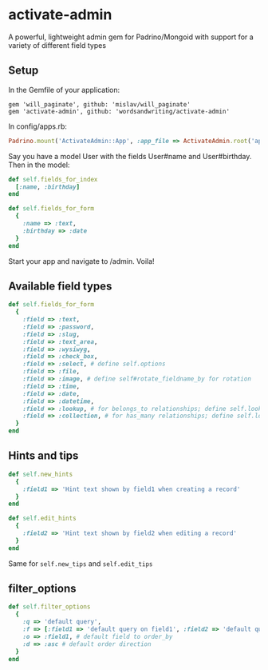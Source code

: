 activate-admin
=================

A powerful, lightweight admin gem for Padrino/Mongoid with support for a variety of different field types

Setup
---

In the Gemfile of your application:
```
gem 'will_paginate', github: 'mislav/will_paginate'
gem 'activate-admin', github: 'wordsandwriting/activate-admin'
```

In config/apps.rb:
``` ruby
Padrino.mount('ActivateAdmin::App', :app_file => ActivateAdmin.root('app/app.rb')).to('/admin')
```

Say you have a model User with the fields User#name and User#birthday. Then in the model:
``` ruby
def self.fields_for_index
  [:name, :birthday]
end

def self.fields_for_form
  {
    :name => :text,
    :birthday => :date
  }
end
```

Start your app and navigate to /admin. Voila!

Available field types
-----
``` ruby
def self.fields_for_form
  {
    :field => :text,
    :field => :password,
    :field => :slug,
    :field => :text_area,
    :field => :wysiwyg, 
    :field => :check_box,
    :field => :select, # define self.options
    :field => :file,
    :field => :image, # define self#rotate_fieldname_by for rotation  
    :field => :time,
    :field => :date,
    :field => :datetime,
    :field => :lookup, # for belongs_to relationships; define self.lookup on associated model
    :field => :collection, # for has_many relationships; define self.lookup on associated model
  }
end
```

Hints and tips
-----

``` ruby
def self.new_hints
  {
    :field1 => 'Hint text shown by field1 when creating a record'      
  }
end 

def self.edit_hints
  {
    :field2 => 'Hint text shown by field2 when editing a record'      
  }
end 
```

Same for `self.new_tips` and `self.edit_tips`

filter_options
-----

``` ruby
def self.filter_options
  {
    :q => 'default query', 
    :f => [:field1 => 'default query on field1', :field2 => 'default query on field2'],
    :o => :field1, # default field to order_by
    :d => :asc # default order direction
  }
end
```

